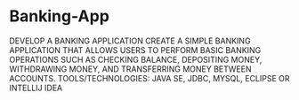 # Banking-App
DEVELOP A BANKING APPLICATION CREATE A SIMPLE BANKING APPLICATION THAT ALLOWS USERS TO PERFORM BASIC BANKING OPERATIONS SUCH AS CHECKING BALANCE, DEPOSITING MONEY, WITHDRAWING MONEY, AND TRANSFERRING MONEY BETWEEN ACCOUNTS. TOOLS/TECHNOLOGIES: JAVA SE, JDBC, MYSQL, ECLIPSE OR INTELLIJ IDEA
